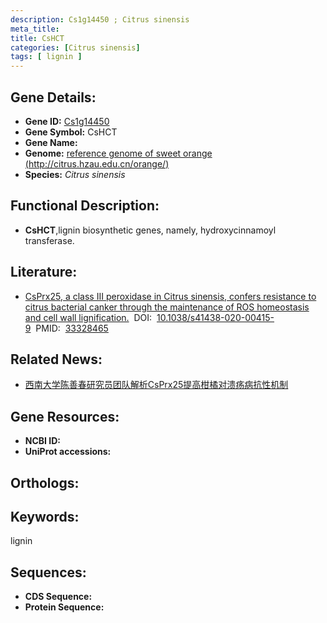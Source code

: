```yaml
---
description: Cs1g14450 ; Citrus sinensis
meta_title:
title: CsHCT
categories: [Citrus sinensis]
tags: [ lignin ]
---
```


## Gene Details:
- **Gene ID:**	[Cs1g14450]()
- **Gene Symbol:** CsHCT
- **Gene Name:** 
- **Genome:** [reference genome of sweet orange (http://citrus.hzau.edu.cn/orange/)]()
- **Species:** *Citrus sinensis*

## Functional Description:
   - **CsHCT**,lignin biosynthetic genes, namely, hydroxycinnamoyl transferase.

## Literature:
   - [CsPrx25, a class III peroxidase in Citrus sinensis, confers resistance to citrus bacterial canker through the maintenance of ROS homeostasis and cell wall lignification.]( https://academic.oup.com/hr/article/doi/10.1038/s41438-020-00415-9/6445669?login=false#supplementary-data)&nbsp;&nbsp;DOI:&nbsp;&nbsp;[10.1038/s41438-020-00415-9](https://academic.oup.com/hr/article/doi/10.1038/s41438-020-00415-9/6445669?login=false#supplementary-data)&nbsp;&nbsp;PMID:&nbsp;&nbsp;[33328465](https://pubmed.ncbi.nlm.nih.gov/33328465/)

## Related News:
   - [西南大学陈善春研究员团队解析CsPrx25提高柑橘对溃疡病抗性机制](https://mp.weixin.qq.com/s?__biz=MzIyOTY2NDYyNQ==&mid=2247504867&idx=4&sn=b02d72a396d5e983de298fb2e47fcd3a&chksm=e8bda1fddfca28ebc8dafdd578268b2449f50112a5888848e9ff08fae79b54fe991a76d6c8bd&scene=27#wechat_redirect)

## Gene Resources:
- **NCBI ID:** [](https://www.ncbi.nlm.nih.gov/gene/?term=)
- **UniProt accessions:** [](https://www.uniprot.org/uniprotkb//entry)

## Orthologs:


## Keywords:
lignin

## Sequences:
- **CDS Sequence:**
- **Protein Sequence:**
